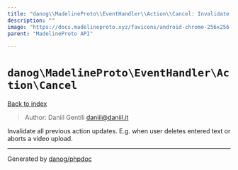 ```yaml
---
title: "danog\\MadelineProto\\EventHandler\\Action\\Cancel: Invalidate all previous action updates. E.g. when user deletes entered text or aborts a video upload."
description: ""
image: "https://docs.madelineproto.xyz/favicons/android-chrome-256x256.png"
parent: "MadelineProto API"

---
```

# `danog\MadelineProto\EventHandler\Action\Cancel`
[Back to index](../../../../index.html)

> Author: Daniil Gentili <daniil@daniil.it>  
  

Invalidate all previous action updates. E.g. when user deletes entered text or aborts a video upload.  



---
Generated by [danog/phpdoc](https://phpdoc.daniil.it)
